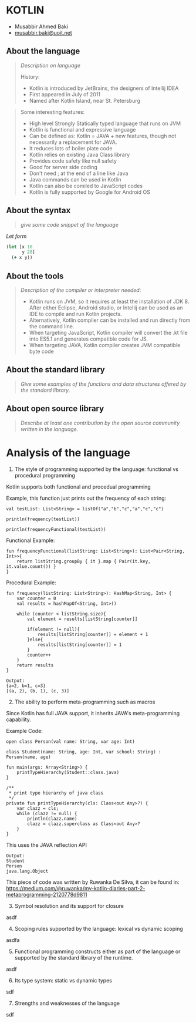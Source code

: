 # KOTLIN

- Musabbir Ahmed Baki
- musabbir.baki@uoit.net

## About the language

> _Description on language_
>
> History:
> - Kotlin is introduced by JetBrains, the designers of Intellij IDEA
> - First appeared in July of 2011
> - Named after Kotlin Island, near St. Petersburg

> Some interesting features:
> - High level Strongly Statically typed language that runs on JVM
> - Kotlin is functional and expressive language
> - Can be defined as: Kotlin = JAVA + new features, though not necessarily a replacement for JAVA.
> - It reduces lots of boiler plate code
> - Kotlin relies on existing Java Class library
> - Provides code safety like null safety
> - Good for server side coding
> - Don't need ; at the end of a line like Java
> - Java commands can be used in Kotlin
> - Kotlin can also be comiled to JavaScript codes
> - Kotlin is fully supported by Google for Android OS


## About the syntax

> _give some code snippet of the language_

*Let form*

```clojure
(let [x 10
      y 20]
  (+ x y))
```

## About the tools

> _Description of the compiler or interpreter needed_:
> - Kotlin runs on JVM, so it requires at least the installation of JDK 8. After either Eclipse, Android studio, or Intellij can be used as an IDE to compile and run Kotlin projects.
> - Alternatively, Kotlin compiler can be installed and run directly from the command line.
> - When targeting JavaScript, Kotlin compiler will convert the .kt file into ES5.1 and generates compatible code for JS.
> - When targeting JAVA, Kotlin compiler creates JVM compatible byte code

## About the standard library

> _Give some examples of the functions and data structures
> offered by the standard library_.

## About open source library

> _Describe at least one contribution by the open source
community written in the language._

# Analysis of the language

1. The style of programming supported by the language: functional vs procedural programming

Kotlin supports both functional and procedual programming

Example, this function just prints out the frequency of each string:
```
val testList: List<String> = listOf("a","b","c","a","c","c")

println(frequency(testList))

println(frequencyFunctional(testList))
```

Functional Example:
```
fun frequencyFunctional(listString: List<String>): List<Pair<String, Int>>{
    return listString.groupBy { it }.map { Pair(it.key, it.value.count()) }
}
```

Procedural Example:
```
fun frequency(listString: List<String>): HashMap<String, Int> {
    var counter = 0
    val results = hashMapOf<String, Int>()

    while (counter < listString.size){
        val element = results[listString[counter]]

        if(element != null){
            results[listString[counter]] = element + 1
        }else{
            results[listString[counter]] = 1
        }
        counter++
    }
    return results
}
```

```
Output:
{a=2, b=1, c=3}
[(a, 2), (b, 1), (c, 3)]
```

2. The ability to perform meta-programming such as macros

Since Kotlin has full JAVA support, it inherits JAVA's meta-programming capability.

Example Code:
```
open class Person(val name: String, var age: Int)

class Student(name: String, age: Int, var school: String) : Person(name, age)

fun main(args: Array<String>) {
    printTypeHierarchy(Student::class.java)
}

/**
 * print type hierarchy of java class
 */
private fun printTypeHierarchy(cls: Class<out Any>?) {
    var clazz = cls;
    while (clazz != null) {
        println(clazz.name)
        clazz = clazz.superclass as Class<out Any>?
    }
}
```
This uses the JAVA reflection API
```
Output:
Student
Person
java.lang.Object
```

This piece of code was written by Ruwanka De Silva, it can be found in:
https://medium.com/@ruwanka/my-kotlin-diaries-part-2-metaprogramming-2120778d9811


3. Symbol resolution and its support for closure

asdf

4. Scoping rules supported by the language: lexical vs dynamic scoping

asdfa

5. Functional programming constructs either as part of the language or supported by the standard library of the runtime.

asdf

6. Its type system: static vs dynamic types

sdf

7. Strengths and weaknesses of the language

sdf
